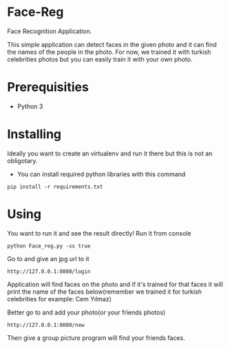 # Face-Reg
Face Recognition Application.

This simple application can detect faces in the given photo and it can find the names of the people in the photo. For now, we trained it with turkish celebrities photos but you can easily train it with your own photo.

# Prerequisities

- Python 3

# Installing

Ideally you want to create an virtualenv and run it there but this is not an obligotary.

- You can install required python libraries with this command
```
pip install -r requirements.txt
```

# Using

You want to run it and see the result directly!
Run it from console
```
python Face_reg.py -ss true
```

Go to and give an jpg url to it
```
http://127.0.0.1:8080/login
```
Application will find faces on the photo and if it's trained for that faces it will print the name of the faces below(remember we trained it for turkish celebrities for example: Cem Yılmaz)

Better go to and add your photo(or your friends photos)
```
http://127.0.0.1:8080/new
```
Then give a group picture program will find your friends faces.



